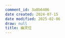 ```yaml
---
comment_id: 3a8b6406
date created: 2024-07-15
date modified: 2025-02-06
draw: null
title: 幽灵位
---
```

